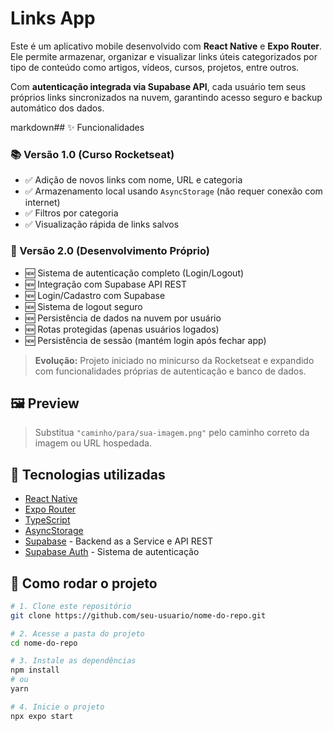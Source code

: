 # Links App

Este é um aplicativo mobile desenvolvido com **React Native** e **Expo Router**. Ele permite armazenar, organizar e visualizar links úteis categorizados por tipo de conteúdo como artigos, vídeos, cursos, projetos, entre outros.

Com **autenticação integrada via Supabase API**, cada usuário tem seus próprios links sincronizados na nuvem, garantindo acesso seguro e backup automático dos dados.

markdown## ✨ Funcionalidades

### 📚 Versão 1.0 (Curso Rocketseat)
- ✅ Adição de novos links com nome, URL e categoria  
- ✅ Armazenamento local usando `AsyncStorage` (não requer conexão com internet)  
- ✅ Filtros por categoria  
- ✅ Visualização rápida de links salvos  

### 🚀 Versão 2.0 (Desenvolvimento Próprio)
- 🆕 Sistema de autenticação completo (Login/Logout)
- 🆕 Integração com Supabase API REST
- 🆕 Login/Cadastro com Supabase  
- 🆕 Sistema de logout seguro
- 🆕 Persistência de dados na nuvem por usuário
- 🆕 Rotas protegidas (apenas usuários logados)
- 🆕 Persistência de sessão (mantém login após fechar app)

> **Evolução:** Projeto iniciado no minicurso da Rocketseat e expandido com funcionalidades próprias de autenticação e banco de dados.

## 🖼️ Preview



> Substitua `"caminho/para/sua-imagem.png"` pelo caminho correto da imagem ou URL hospedada.

## 📱 Tecnologias utilizadas

- [React Native](https://reactnative.dev/)  
- [Expo Router](https://expo.github.io/router/docs)  
- [TypeScript](https://www.typescriptlang.org/)  
- [AsyncStorage](https://react-native-async-storage.github.io/async-storage/)
- [Supabase](https://supabase.com/) - Backend as a Service e API REST
- [Supabase Auth](https://supabase.com/auth) - Sistema de autenticação

## 🚀 Como rodar o projeto

```bash
# 1. Clone este repositório
git clone https://github.com/seu-usuario/nome-do-repo.git

# 2. Acesse a pasta do projeto
cd nome-do-repo

# 3. Instale as dependências
npm install
# ou
yarn

# 4. Inicie o projeto
npx expo start